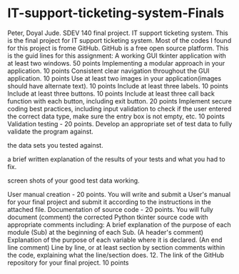 # IT-support-ticketing-system-Finals
Peter, Doyal Jude. SDEV 140 final project. IT support ticketing system.
This is the final project for IT support ticketing system. Most of the codes I found for this project is frome GitHub. GitHub is a free open source platform.
This is the guid lines for this assignment: 
A working GUI tkinter application with at least two windows.   50 points
Implementing a modular approach in your application. 10 points
Consistent clear navigation throughout the GUI application.   10 points
Use at least two images in your application(images should have alternate text).  10 points
Include at least three labels. 10 points
Include at least three buttons. 10 points
Include at least three call back function with each button, including exit button. 20 points
Implement secure coding best practices, including input validation to check if the user entered the correct data type, make sure the entry box is not empty, etc.   10 points
Validation testing - 20 points.  Develop an appropriate set of test data to fully validate the program against.

the data sets you tested against.

a brief written explanation of the results of your tests and what you had to fix.

screen shots of your good test data working.

User manual creation - 20 points.  You will write and submit a User's manual for your final project and submit it according to the instructions in the attached file.
Documentation of source code - 20 points.  You will fully document (comment) the corrected Python tkinter source code with appropriate comments including:
A brief explanation of the purpose of each module (Sub) at the beginning of each Sub. (A header's comment)
Explanation of the purpose of each variable where it is declared. (An end line comment)
Line by line, or at least section by section comments within the code, explaining what the line/section does. 
12. The link of the GitHub repository for your final project. 10 points
